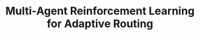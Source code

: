 ---
title: Multi-Agent Reinforcement Learning for Adaptive Routing
speaker:
  name: Siliang Zeng
  affil: CUHK-Shenzhen
  url: 
---